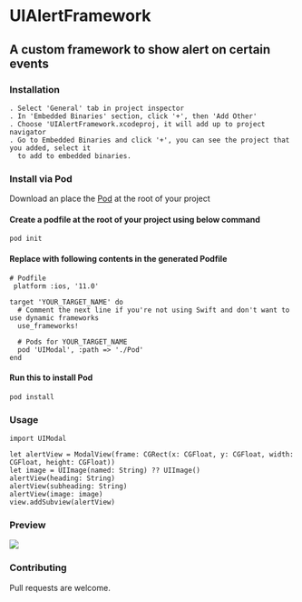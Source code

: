 # UIAlertFramework
## A custom framework to show alert on certain events

### Installation
    . Select 'General' tab in project inspector
    . In 'Embedded Binaries' section, click '+', then 'Add Other'
    . Choose 'UIAlertFramework.xcodeproj, it will add up to project navigator
    . Go to Embedded Binaries and click '+', you can see the project that you added, select it
      to add to embedded binaries.
### Install via Pod
Download an place the [Pod](https://github.com/tniraj7/UIAlertPod) at the root of your project

#### Create a podfile at the root of your project using below command
```
pod init
```
#### Replace with following contents in the generated Podfile
```
# Podfile
 platform :ios, '11.0'

target 'YOUR_TARGET_NAME' do
  # Comment the next line if you're not using Swift and don't want to use dynamic frameworks
  use_frameworks!

  # Pods for YOUR_TARGET_NAME
  pod 'UIModal', :path => './Pod'
end
```
#### Run this to install Pod
```
pod install
```

### Usage

```
import UIModal

let alertView = ModalView(frame: CGRect(x: CGFloat, y: CGFloat, width: CGFloat, height: CGFloat))
let image = UIImage(named: String) ?? UIImage()
alertView(heading: String)
alertView(subheading: String)
alertView(image: image)
view.addSubview(alertView)  
```

### Preview
![](UIAlert.gif)

### Contributing
Pull requests are welcome.
